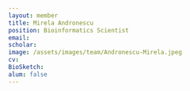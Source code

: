 ```yaml
---
layout: member
title: Mirela Andronescu
position: Bioinformatics Scientist
email: 
scholar: 
image: /assets/images/team/Andronescu-Mirela.jpeg
cv: 
BioSketch: 
alum: false
---
```

